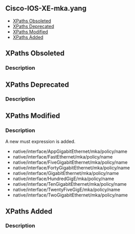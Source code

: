 ## Cisco-IOS-XE-mka.yang


- [XPaths Obsoleted](#xpaths-obsoleted)
- [XPaths Deprecated](#xpaths-deprecated)
- [XPaths Modified](#xpaths-modified)
- [XPaths Added](#xpaths-added)

## XPaths Obsoleted

### Description

## XPaths Deprecated

### Description

## XPaths Modified

### Description

A new must expression is added.

- native/interface/AppGigabitEthernet/mka/policy/name
- native/interface/FastEthernet/mka/policy/name
- native/interface/FiveGigabitEthernet/mka/policy/name
- native/interface/FortyGigabitEthernet/mka/policy/name
- native/interface/GigabitEthernet/mka/policy/name
- native/interface/HundredGigE/mka/policy/name
- native/interface/TenGigabitEthernet/mka/policy/name
- native/interface/TwentyFiveGigE/mka/policy/name
- native/interface/TwoGigabitEthernet/mka/policy/name

## XPaths Added

### Description
